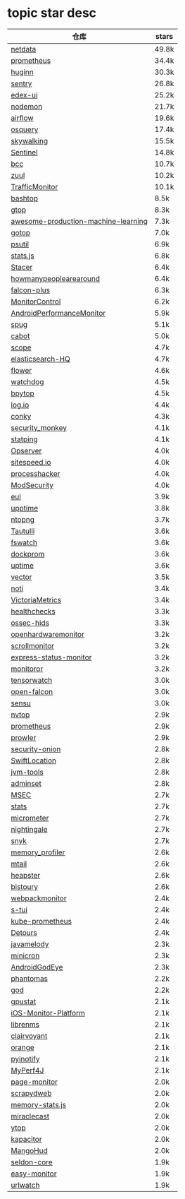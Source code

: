 # topic star desc 




|  仓库   | stars  | 
|-----|-------| 
|[netdata](https://github.com/netdata/netdata.git)|49.8k|
|[prometheus](https://github.com/prometheus/prometheus.git)|34.4k|
|[huginn](https://github.com/huginn/huginn.git)|30.3k|
|[sentry](https://github.com/getsentry/sentry.git)|26.8k|
|[edex-ui](https://github.com/GitSquared/edex-ui.git)|25.2k|
|[nodemon](https://github.com/remy/nodemon.git)|21.7k|
|[airflow](https://github.com/apache/airflow.git)|19.6k|
|[osquery](https://github.com/osquery/osquery.git)|17.4k|
|[skywalking](https://github.com/apache/skywalking.git)|15.5k|
|[Sentinel](https://github.com/alibaba/Sentinel.git)|14.8k|
|[bcc](https://github.com/iovisor/bcc.git)|10.7k|
|[zuul](https://github.com/Netflix/zuul.git)|10.2k|
|[TrafficMonitor](https://github.com/zhongyang219/TrafficMonitor.git)|10.1k|
|[bashtop](https://github.com/aristocratos/bashtop.git)|8.5k|
|[gtop](https://github.com/aksakalli/gtop.git)|8.3k|
|[awesome-production-machine-learning](https://github.com/EthicalML/awesome-production-machine-learning.git)|7.3k|
|[gotop](https://github.com/cjbassi/gotop.git)|7.0k|
|[psutil](https://github.com/giampaolo/psutil.git)|6.9k|
|[stats.js](https://github.com/mrdoob/stats.js.git)|6.8k|
|[Stacer](https://github.com/oguzhaninan/Stacer.git)|6.4k|
|[howmanypeoplearearound](https://github.com/schollz/howmanypeoplearearound.git)|6.4k|
|[falcon-plus](https://github.com/open-falcon/falcon-plus.git)|6.3k|
|[MonitorControl](https://github.com/MonitorControl/MonitorControl.git)|6.2k|
|[AndroidPerformanceMonitor](https://github.com/markzhai/AndroidPerformanceMonitor.git)|5.9k|
|[spug](https://github.com/openspug/spug.git)|5.1k|
|[cabot](https://github.com/arachnys/cabot.git)|5.0k|
|[scope](https://github.com/weaveworks/scope.git)|4.7k|
|[elasticsearch-HQ](https://github.com/ElasticHQ/elasticsearch-HQ.git)|4.7k|
|[flower](https://github.com/mher/flower.git)|4.6k|
|[watchdog](https://github.com/gorakhargosh/watchdog.git)|4.5k|
|[bpytop](https://github.com/aristocratos/bpytop.git)|4.5k|
|[log.io](https://github.com/NarrativeScience/log.io.git)|4.4k|
|[conky](https://github.com/brndnmtthws/conky.git)|4.3k|
|[security_monkey](https://github.com/Netflix/security_monkey.git)|4.1k|
|[statping](https://github.com/statping/statping.git)|4.1k|
|[Opserver](https://github.com/opserver/Opserver.git)|4.0k|
|[sitespeed.io](https://github.com/sitespeedio/sitespeed.io.git)|4.0k|
|[processhacker](https://github.com/processhacker/processhacker.git)|4.0k|
|[ModSecurity](https://github.com/SpiderLabs/ModSecurity.git)|4.0k|
|[eul](https://github.com/gao-sun/eul.git)|3.9k|
|[upptime](https://github.com/upptime/upptime.git)|3.8k|
|[ntopng](https://github.com/ntop/ntopng.git)|3.7k|
|[Tautulli](https://github.com/Tautulli/Tautulli.git)|3.6k|
|[fswatch](https://github.com/emcrisostomo/fswatch.git)|3.6k|
|[dockprom](https://github.com/stefanprodan/dockprom.git)|3.6k|
|[uptime](https://github.com/fzaninotto/uptime.git)|3.6k|
|[vector](https://github.com/Netflix/vector.git)|3.5k|
|[noti](https://github.com/variadico/noti.git)|3.4k|
|[VictoriaMetrics](https://github.com/VictoriaMetrics/VictoriaMetrics.git)|3.4k|
|[healthchecks](https://github.com/healthchecks/healthchecks.git)|3.3k|
|[ossec-hids](https://github.com/ossec/ossec-hids.git)|3.3k|
|[openhardwaremonitor](https://github.com/openhardwaremonitor/openhardwaremonitor.git)|3.2k|
|[scrollmonitor](https://github.com/stutrek/scrollmonitor.git)|3.2k|
|[express-status-monitor](https://github.com/RafalWilinski/express-status-monitor.git)|3.2k|
|[monitoror](https://github.com/monitoror/monitoror.git)|3.2k|
|[tensorwatch](https://github.com/microsoft/tensorwatch.git)|3.0k|
|[open-falcon](https://github.com/XiaoMi/open-falcon.git)|3.0k|
|[sensu](https://github.com/sensu/sensu.git)|3.0k|
|[nvtop](https://github.com/Syllo/nvtop.git)|2.9k|
|[prometheus](https://github.com/vegasbrianc/prometheus.git)|2.9k|
|[prowler](https://github.com/toniblyx/prowler.git)|2.9k|
|[security-onion](https://github.com/Security-Onion-Solutions/security-onion.git)|2.8k|
|[SwiftLocation](https://github.com/malcommac/SwiftLocation.git)|2.8k|
|[jvm-tools](https://github.com/aragozin/jvm-tools.git)|2.8k|
|[adminset](https://github.com/guhongze/adminset.git)|2.8k|
|[MSEC](https://github.com/Tencent/MSEC.git)|2.7k|
|[stats](https://github.com/exelban/stats.git)|2.7k|
|[micrometer](https://github.com/micrometer-metrics/micrometer.git)|2.7k|
|[nightingale](https://github.com/didi/nightingale.git)|2.7k|
|[snyk](https://github.com/snyk/snyk.git)|2.7k|
|[memory_profiler](https://github.com/pythonprofilers/memory_profiler.git)|2.6k|
|[mtail](https://github.com/google/mtail.git)|2.6k|
|[heapster](https://github.com/kubernetes-retired/heapster.git)|2.6k|
|[bistoury](https://github.com/qunarcorp/bistoury.git)|2.6k|
|[webpackmonitor](https://github.com/webpackmonitor/webpackmonitor.git)|2.4k|
|[s-tui](https://github.com/amanusk/s-tui.git)|2.4k|
|[kube-prometheus](https://github.com/prometheus-operator/kube-prometheus.git)|2.4k|
|[Detours](https://github.com/microsoft/Detours.git)|2.4k|
|[javamelody](https://github.com/javamelody/javamelody.git)|2.3k|
|[minicron](https://github.com/jamesrwhite/minicron.git)|2.3k|
|[AndroidGodEye](https://github.com/Kyson/AndroidGodEye.git)|2.3k|
|[phantomas](https://github.com/macbre/phantomas.git)|2.2k|
|[god](https://github.com/mojombo/god.git)|2.2k|
|[gpustat](https://github.com/wookayin/gpustat.git)|2.1k|
|[iOS-Monitor-Platform](https://github.com/aozhimin/iOS-Monitor-Platform.git)|2.1k|
|[librenms](https://github.com/librenms/librenms.git)|2.1k|
|[clairvoyant](https://github.com/anfederico/clairvoyant.git)|2.1k|
|[orange](https://github.com/orlabs/orange.git)|2.1k|
|[pyinotify](https://github.com/seb-m/pyinotify.git)|2.1k|
|[MyPerf4J](https://github.com/LinShunKang/MyPerf4J.git)|2.1k|
|[page-monitor](https://github.com/fouber/page-monitor.git)|2.0k|
|[scrapydweb](https://github.com/my8100/scrapydweb.git)|2.0k|
|[memory-stats.js](https://github.com/paulirish/memory-stats.js.git)|2.0k|
|[miraclecast](https://github.com/albfan/miraclecast.git)|2.0k|
|[ytop](https://github.com/cjbassi/ytop.git)|2.0k|
|[kapacitor](https://github.com/influxdata/kapacitor.git)|2.0k|
|[MangoHud](https://github.com/flightlessmango/MangoHud.git)|2.0k|
|[seldon-core](https://github.com/SeldonIO/seldon-core.git)|1.9k|
|[easy-monitor](https://github.com/hyj1991/easy-monitor.git)|1.9k|
|[urlwatch](https://github.com/thp/urlwatch.git)|1.9k|
